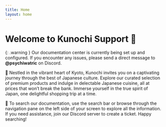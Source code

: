 ```yaml
---
title: Home
layout: home
---
```


# Welcome to Kunochi Support 👋

{: .warning }
Our documentation center is currently being set up and configured. If you encounter any issues, please send a direct message to **@psychiwatric** on Discord.


🌸 Nestled in the vibrant heart of Kyoto, Kunochi invites you on a captivating journey through the best of Japanese culture. Explore our curated selection of premium products and indulge in delectable Japanese cuisine, all at prices that won’t break the bank. Immerse yourself in the true spirit of Japan, one delightful shopping trip at a time.

🔎 To search our documentation, use the search bar or browse through the navigation pane on the left side of your screen to explore all the information. If you need assistance, join our Discord server to create a ticket. Happy searching!